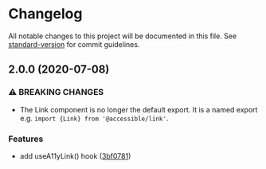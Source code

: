 # Changelog

All notable changes to this project will be documented in this file. See [standard-version](https://github.com/conventional-changelog/standard-version) for commit guidelines.

## 2.0.0 (2020-07-08)


### ⚠ BREAKING CHANGES

* The Link component is no longer the default export. It is a named export e.g.
`import {Link} from '@accessible/link'`.

### Features

* add useA11yLink() hook ([3bf0781](https://github.com/accessible-ui/link/commit/3bf078136612d58f3f5b164586b0940d53ea23e5))
